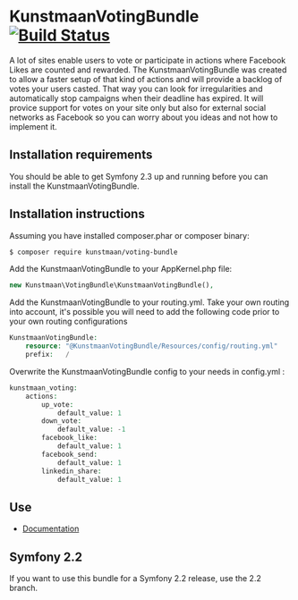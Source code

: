 # KunstmaanVotingBundle [![Build Status](https://travis-ci.org/Kunstmaan/KunstmaanVotingBundle.png?branch=master)](http://travis-ci.org/Kunstmaan/KunstmaanVotingBundle)

A lot of sites enable users to vote or participate in actions where Facebook Likes are counted and rewarded. The KunstmaanVotingBundle was created to allow a faster setup of that kind of actions and will provide a backlog of votes your users casted. That way you can look for irregularities and automatically stop campaigns when their deadline has expired. It will provice support for votes on your site only but also for external social networks as Facebook so you can worry about you ideas and not how to implement it.

Installation requirements
-------------------------
You should be able to get Symfony 2.3 up and running before you can install the KunstmaanVotingBundle.

Installation instructions
-------------------------
Assuming you have installed composer.phar or composer binary:

``` bash
$ composer require kunstmaan/voting-bundle
```

Add the KunstmaanVotingBundle to your AppKernel.php file:

```PHP
new Kunstmaan\VotingBundle\KunstmaanVotingBundle(),
```

Add the KunstmaanVotingBundle to your routing.yml. Take your own routing into account, it's possible you will need to add the following code prior to your own routing configurations

```PHP
KunstmaanVotingBundle:
    resource: "@KunstmaanVotingBundle/Resources/config/routing.yml"
    prefix:   /
```

Overwrite the KunstmaanVotingBundle config to your needs in config.yml :

```PHP
kunstmaan_voting:
    actions:
        up_vote:
            default_value: 1
        down_vote:
            default_value: -1
        facebook_like:
            default_value: 1
        facebook_send:
            default_value: 1
        linkedin_share:
            default_value: 1
```

Use
---

* [Documentation](https://github.com/Kunstmaan/KunstmaanVotingBundle/blob/master/Resources/doc/index.md)

## Symfony 2.2

If you want to use this bundle for a Symfony 2.2 release, use the 2.2 branch.
